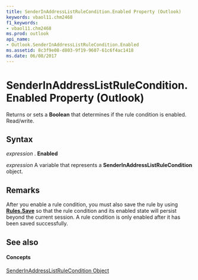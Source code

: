 ```yaml
---
title: SenderInAddressListRuleCondition.Enabled Property (Outlook)
keywords: vbaol11.chm2468
f1_keywords:
- vbaol11.chm2468
ms.prod: outlook
api_name:
- Outlook.SenderInAddressListRuleCondition.Enabled
ms.assetid: 8c3f9e08-d803-9f19-9607-61c6f4ac1418
ms.date: 06/08/2017
---
```



# SenderInAddressListRuleCondition.Enabled Property (Outlook)

Returns or sets a **Boolean** that determines if the rule condition is enabled. Read/write.


## Syntax

 _expression_ . **Enabled**

 _expression_ A variable that represents a **SenderInAddressListRuleCondition** object.


## Remarks

After you enable a rule condition, you must also save the rule by using **[Rules.Save](rules-save-method-outlook.md)** so that the rule condition and its enabled state will persist beyond the current session. A rule condition is only enabled after it has been saved successfully.


## See also


#### Concepts


[SenderInAddressListRuleCondition Object](senderinaddresslistrulecondition-object-outlook.md)

